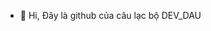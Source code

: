 - 👋 Hi, Đây là github của câu lạc bộ DEV_DAU


<!---
devdau/devdau is a ✨ special ✨ repository because its `README.md` (this file) appears on your GitHub profile.
You can click the Preview link to take a look at your changes.
--->
